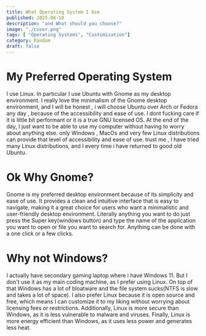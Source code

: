 ```yaml
---
title: What Operating System I Use
published: 2025-08-10
description: "and What should you choose?"
image: "./cover.png"
tags: [ "Operating Systems", "Customization"]
category: Random
draft: false
---
```


# My Preferred Operating System
I use Linux. In particular I use Ubuntu with Gnome as my desktop environment. I really love the minimalism of the Gnome desktop environment, and I will be honest , i will choose Ubuntu over Arch or Fedora any day , because of the accessibility and ease of use. I dont fucking care if it is little bit performant or it is a true GNU licensed OS. At the end of the day, I just want to be able to use my computer without having to worry about anything else. only Windows , MacOs and very few Linux distributions can provide that level of accessibility and ease of use. trust me , I have tried many Linux distributions, and I every time i have returned to good old Ubuntu.

# Ok Why Gnome?
Gnome is my preferred desktop environment because of its simplicity and ease of use. It provides a clean and intuitive interface that is easy to navigate, making it a great choice for users who want a minimalistic and user-friendly desktop environment. Literally anything you want to do just press the Super key(windows button) and type the name of the application you want to open or file you want to search for. Anything can be done with a one click or a few clicks.

# Why not Windows?
I actually have secondary gaming laptop where i have Windows 11. But I don't use it as my main coding machine, as I prefer using Linux. On top of that Windows has a lot of bloatware and the file system sucks(NTFS is slow and takes a lot of space). I also prefer Linux because it is open source and free, which means I can customize it to my liking without worrying about licensing fees or restrictions. Additionally, Linux is more secure than Windows, as it is less vulnerable to malware and viruses. Finally, Linux is more energy efficient than Windows, as it uses less power and generates less heat.

